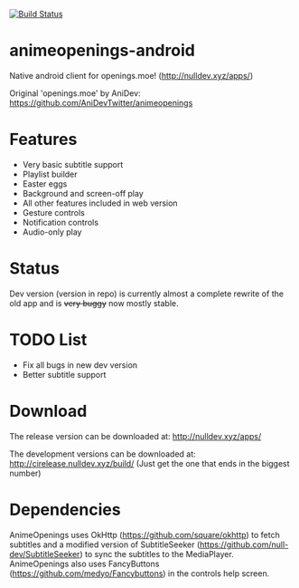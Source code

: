 [![Build Status](https://travis-ci.org/null-dev/animeopenings-android.svg)](https://travis-ci.org/null-dev/animeopenings-android)

# animeopenings-android
Native android client for openings.moe! (http://nulldev.xyz/apps/)

Original 'openings.moe' by AniDev: https://github.com/AniDevTwitter/animeopenings

# Features
- Very basic subtitle support
- Playlist builder
- Easter eggs
- Background and screen-off play
- All other features included in web version
- Gesture controls
- Notification controls
- Audio-only play

# Status
Dev version (version in repo) is currently almost a complete rewrite of the old app and is ~~very buggy~~ now mostly stable.

# TODO List
- Fix all bugs in new dev version
- Better subtitle support

# Download
The release version can be downloaded at: http://nulldev.xyz/apps/

The development versions can be downloaded at: http://cirelease.nulldev.xyz/build/ (Just get the one that ends in the biggest number)

# Dependencies
AnimeOpenings uses OkHttp (https://github.com/square/okhttp) to fetch subtitles and a modified version of SubtitleSeeker (https://github.com/null-dev/SubtitleSeeker) to sync the subtitles to the MediaPlayer.
AnimeOpenings also uses FancyButtons (https://github.com/medyo/Fancybuttons) in the controls help screen.